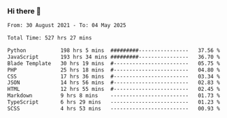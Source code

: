 ### Hi there 👋

<!--
**dominoto/dominoto** is a ✨ _special_ ✨ repository because its `README.md` (this file) appears on your GitHub profile.

Here are some ideas to get you started:

- 🔭 I’m currently working on ...
- 🌱 I’m currently learning ...
- 👯 I’m looking to collaborate on ...
- 🤔 I’m looking for help with ...
- 💬 Ask me about ...
- 📫 How to reach me: ...
- 😄 Pronouns: ...
- ⚡ Fun fact: ...
-->
<!--START_SECTION:waka-->

```txt
From: 30 August 2021 - To: 04 May 2025

Total Time: 527 hrs 27 mins

Python           198 hrs 5 mins  #########----------------   37.56 %
JavaScript       193 hrs 34 mins #########----------------   36.70 %
Blade Template   30 hrs 19 mins  #------------------------   05.75 %
PHP              25 hrs 18 mins  #------------------------   04.80 %
CSS              17 hrs 36 mins  #------------------------   03.34 %
JSON             14 hrs 56 mins  #------------------------   02.83 %
HTML             12 hrs 55 mins  #------------------------   02.45 %
Markdown         9 hrs 8 mins    -------------------------   01.73 %
TypeScript       6 hrs 29 mins   -------------------------   01.23 %
SCSS             4 hrs 53 mins   -------------------------   00.93 %
```

<!--END_SECTION:waka-->
